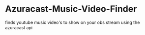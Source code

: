 # Azuracast-Music-Video-Finder
finds youtube music video's to show on your obs stream using the azuracast api
